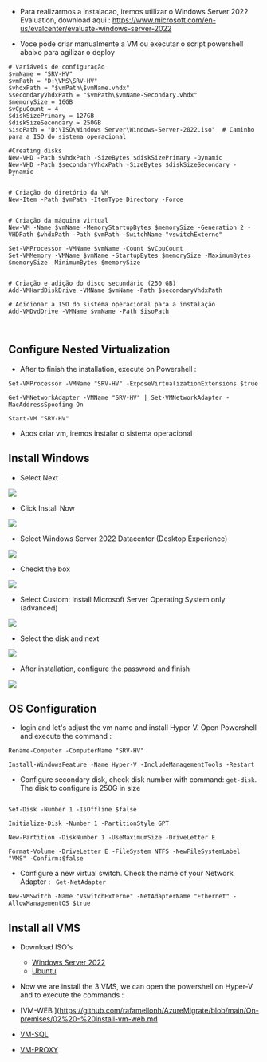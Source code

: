  * Para realizarmos a instalacao, iremos utilizar o Windows Server 2022 Evaluation, download aqui : https://www.microsoft.com/en-us/evalcenter/evaluate-windows-server-2022

* Voce pode criar manualmente a VM ou executar o script powershell abaixo para agilizar o deploy

```
# Variáveis de configuração
$vmName = "SRV-HV"
$vmPath = "D:\VMS\SRV-HV"
$vhdxPath = "$vmPath\$vmName.vhdx"
$secondaryVhdxPath = "$vmPath\$vmName-Secondary.vhdx"
$memorySize = 16GB
$vCpuCount = 4
$diskSizePrimary = 127GB
$diskSizeSecondary = 250GB
$isoPath = "D:\ISO\Windows Server\Windows-Server-2022.iso"  # Caminho para a ISO do sistema operacional

#Creating disks
New-VHD -Path $vhdxPath -SizeBytes $diskSizePrimary -Dynamic
New-VHD -Path $secondaryVhdxPath -SizeBytes $diskSizeSecondary -Dynamic


# Criação do diretório da VM
New-Item -Path $vmPath -ItemType Directory -Force


# Criação da máquina virtual
New-VM -Name $vmName -MemoryStartupBytes $memorySize -Generation 2 -VHDPath $vhdxPath -Path $vmPath -SwitchName "vswitchExterne"

Set-VMProcessor -VMName $vmName -Count $vCpuCount
Set-VMMemory -VMName $vmName -StartupBytes $memorySize -MaximumBytes $memorySize -MinimumBytes $memorySize


# Criação e adição do disco secundário (250 GB)
Add-VMHardDiskDrive -VMName $vmName -Path $secondaryVhdxPath

# Adicionar a ISO do sistema operacional para a instalação
Add-VMDvdDrive -VMName $vmName -Path $isoPath



```

## Configure Nested Virtualization

* After to finish the installation, execute on Powershell  :

```
Set-VMProcessor -VMName "SRV-HV" -ExposeVirtualizationExtensions $true

Get-VMNetworkAdapter -VMName "SRV-HV" | Set-VMNetworkAdapter -MacAddressSpoofing On

Start-VM "SRV-HV"

```

* Apos criar vm, iremos instalar o sistema operacional

## Install Windows

* Select Next

![](/On-premises/img-on/install-hv-01.png)

* Click Install Now

![](/On-premises/img-on/install-hv-02.png)

* Select Windows Server 2022 Datacenter (Desktop Experience)

![](/On-premises/img-on/install-hv-03.png)

* Checkt the box

![](/On-premises/img-on/install-hv-04.png)

* Select Custom: Install Microsoft Server Operating System only (advanced)

![](/On-premises/img-on/install-hv-05.png)

* Select the disk and next

![](/On-premises/img-on/install-hv-06.png)

* After installation, configure the password and finish

![](/On-premises/img-on/install-hv-07.png)

## OS Configuration 

* login and let's adjust the vm name and install Hyper-V. Open Powershell and execute the command :

```
Rename-Computer -ComputerName "SRV-HV"

Install-WindowsFeature -Name Hyper-V -IncludeManagementTools -Restart

```

* Configure secondary disk, check disk number with command: ``` get-disk ```. The disk to configure is 250G in size


```

Set-Disk -Number 1 -IsOffline $false

Initialize-Disk -Number 1 -PartitionStyle GPT

New-Partition -DiskNumber 1 -UseMaximumSize -DriveLetter E

Format-Volume -DriveLetter E -FileSystem NTFS -NewFileSystemLabel "VMS" -Confirm:$false

```

* Configure a new virtual switch. Check the name of your Network Adapter :  ```  Get-NetAdapter  ```

```
New-VMSwitch -Name "VswitchExterne" -NetAdapterName "Ethernet" -AllowManagementOS $true

```

## Install all VMS

* Download ISO's 
    * [Windows Server 2022 ](https://software-static.download.prss.microsoft.com/sg/download/888969d5-f34g-4e03-ac9d-1f9786c66749/SERVER_EVAL_x64FRE_en-us.iso) 
    * [Ubuntu](https://mirror.hep.gg/ubuntu-releases/24.04.1/ubuntu-24.04.1-live-server-amd64.iso) 

* Now we are install the 3 VMS, we can open the powershell on Hyper-V and to execute the commands : 


* [VM-WEB ](https://github.com/rafamellonh/AzureMigrate/blob/main/On-premises/02%20-%20install-vm-web.md 
* [VM-SQL ](https://github.com/rafamellonh/AzureMigrate/blob/main/On-premises/03%20-%20install-vm-sql.md) 
* [VM-PROXY ](https://github.com/rafamellonh/AzureMigrate/blob/main/On-premises/04%20-%20install-vm-proxy.md) 
